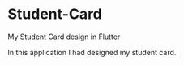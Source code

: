 # Student-Card
My Student Card design in Flutter

In this application I had designed my student card.
